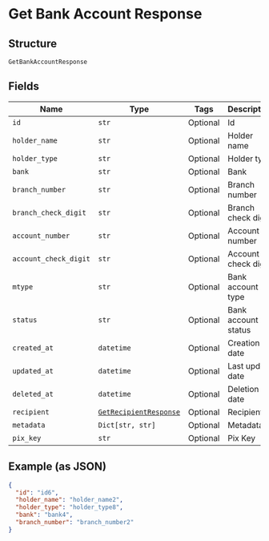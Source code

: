
# Get Bank Account Response

## Structure

`GetBankAccountResponse`

## Fields

| Name | Type | Tags | Description |
|  --- | --- | --- | --- |
| `id` | `str` | Optional | Id |
| `holder_name` | `str` | Optional | Holder name |
| `holder_type` | `str` | Optional | Holder type |
| `bank` | `str` | Optional | Bank |
| `branch_number` | `str` | Optional | Branch number |
| `branch_check_digit` | `str` | Optional | Branch check digit |
| `account_number` | `str` | Optional | Account number |
| `account_check_digit` | `str` | Optional | Account check digit |
| `mtype` | `str` | Optional | Bank account type |
| `status` | `str` | Optional | Bank account status |
| `created_at` | `datetime` | Optional | Creation date |
| `updated_at` | `datetime` | Optional | Last update date |
| `deleted_at` | `datetime` | Optional | Deletion date |
| `recipient` | [`GetRecipientResponse`](../../doc/models/get-recipient-response.md) | Optional | Recipient |
| `metadata` | `Dict[str, str]` | Optional | Metadata |
| `pix_key` | `str` | Optional | Pix Key |

## Example (as JSON)

```json
{
  "id": "id6",
  "holder_name": "holder_name2",
  "holder_type": "holder_type8",
  "bank": "bank4",
  "branch_number": "branch_number2"
}
```

